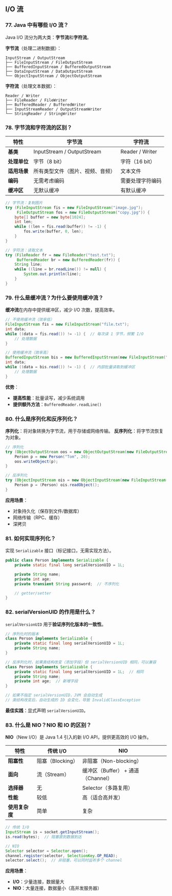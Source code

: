 ## I/O 流

### 77. Java 中有哪些 I/O 流？

Java I/O 流分为两大类：**字节流**和**字符流**。

**字节流**（处理二进制数据）：
```
InputStream / OutputStream
├── FileInputStream / FileOutputStream
├── BufferedInputStream / BufferedOutputStream
├── DataInputStream / DataOutputStream
└── ObjectInputStream / ObjectOutputStream
```

**字符流**（处理文本数据）：
```
Reader / Writer
├── FileReader / FileWriter
├── BufferedReader / BufferedWriter
├── InputStreamReader / OutputStreamWriter
└── StringReader / StringWriter
```

### 78. 字节流和字符流的区别？

| 特性 | 字节流 | 字符流 |
|------|-------|-------|
| **基类** | InputStream / OutputStream | Reader / Writer |
| **处理单位** | 字节（8 bit） | 字符（16 bit） |
| **适用场景** | 所有类型文件（图片、视频、音频） | 文本文件 |
| **编码** | 无需考虑编码 | 需要处理字符编码 |
| **缓冲区** | 无默认缓冲 | 有默认缓冲 |

```java
// 字节流：复制图片
try (FileInputStream fis = new FileInputStream("image.jpg");
     FileOutputStream fos = new FileOutputStream("copy.jpg")) {
    byte[] buffer = new byte[1024];
    int len;
    while ((len = fis.read(buffer)) != -1) {
        fos.write(buffer, 0, len);
    }
}

// 字符流：读取文本
try (FileReader fr = new FileReader("test.txt");
     BufferedReader br = new BufferedReader(fr)) {
    String line;
    while ((line = br.readLine()) != null) {
        System.out.println(line);
    }
}
```

### 79. 什么是缓冲流？为什么要使用缓冲流？

**缓冲流**在内存中提供缓冲区，减少 I/O 次数，提高效率。

```java
// 不使用缓冲流（效率低）
FileInputStream fis = new FileInputStream("file.txt");
int data;
while ((data = fis.read()) != -1) {  // 每次读 1 字节，频繁 I/O
    // 处理数据
}

// 使用缓冲流（效率高）
BufferedInputStream bis = new BufferedInputStream(new FileInputStream("file.txt"));
int data;
while ((data = bis.read()) != -1) {  // 内部批量读取到缓冲区
    // 处理数据
}
```

**优势**：
- **提高性能**：批量读写，减少系统调用
- **提供额外方法**：`BufferedReader.readLine()`

### 80. 什么是序列化和反序列化？

**序列化**：将对象转换为字节流，用于存储或网络传输。
**反序列化**：将字节流恢复为对象。

```java
// 序列化
try (ObjectOutputStream oos = new ObjectOutputStream(new FileOutputStream("person.ser"))) {
    Person p = new Person("Tom", 20);
    oos.writeObject(p);
}

// 反序列化
try (ObjectInputStream ois = new ObjectInputStream(new FileInputStream("person.ser"))) {
    Person p = (Person) ois.readObject();
}
```

**应用场景**：
- 对象持久化（保存到文件/数据库）
- 网络传输（RPC、缓存）
- 深拷贝

### 81. 如何实现序列化？

实现 `Serializable` 接口（标记接口，无需实现方法）。

```java
public class Person implements Serializable {
    private static final long serialVersionUID = 1L;

    private String name;
    private int age;
    private transient String password;  // 不序列化

    // getter/setter
}
```

### 82. serialVersionUID 的作用是什么？

`serialVersionUID` 用于**验证序列化版本的一致性**。

```java
// 序列化时的版本
class Person implements Serializable {
    private static final long serialVersionUID = 1L;
    private String name;
}

// 反序列化时，如果类结构改变（添加字段）但 serialVersionUID 相同，可以兼容
class Person implements Serializable {
    private static final long serialVersionUID = 1L;  // 相同
    private String name;
    private int age;  // 新增字段
}

// 如果不指定 serialVersionUID，JVM 会自动生成
// 类结构改变后，自动生成的 ID 会变化，导致 InvalidClassException
```

**最佳实践**：显式声明 `serialVersionUID`。

### 83. 什么是 NIO？NIO 和 IO 的区别？

**NIO**（New I/O）是 Java 1.4 引入的新 I/O API，提供更高效的 I/O 操作。

| 特性 | 传统 I/O | NIO |
|------|---------|-----|
| **阻塞性** | 阻塞（Blocking） | 非阻塞（Non-blocking） |
| **面向** | 流（Stream） | 缓冲区（Buffer） + 通道（Channel） |
| **选择器** | 无 | Selector（多路复用） |
| **性能** | 较低 | 高（适合高并发） |
| **使用复杂度** | 简单 | 复杂 |

```java
// 传统 I/O
InputStream is = socket.getInputStream();
is.read(bytes);  // 阻塞直到数据到达

// NIO
Selector selector = Selector.open();
channel.register(selector, SelectionKey.OP_READ);
selector.select();  // 非阻塞，可以同时监听多个 channel
```

**应用场景**：
- **I/O**：少量连接，数据量大
- **NIO**：大量连接，数据量小（高并发服务器）
